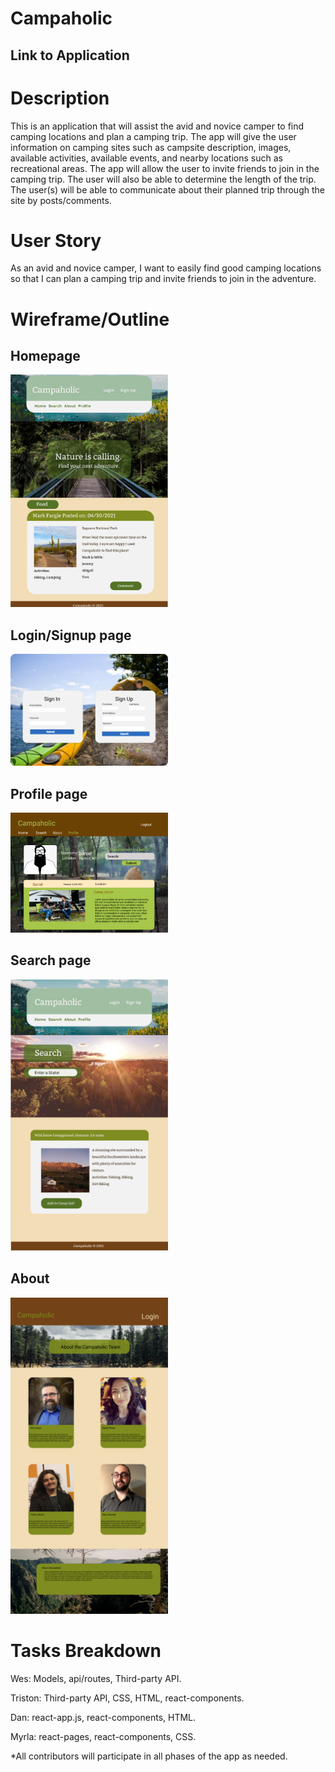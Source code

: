 # Campaholic

## Link to Application

# Description
This is an application that will assist the avid and novice camper to find camping locations and plan a camping trip. The app will give the user information on camping sites such as campsite description, images, available activities, available events, and nearby locations such as recreational areas. The app will allow the user to invite friends to join in the camping trip. The user will also be able to determine the length of the trip. The user(s) will be able to communicate about their planned trip through the site by posts/comments. 

# User Story

As an avid and novice camper, I want to easily find good camping locations so that I can plan a camping trip and invite friends to join in the adventure.

# Wireframe/Outline
 ## Homepage
 <img src="./INSTRUCTIONS/Homepage.png" atl="photo holder" width="50%" height="50%"></img>

 ## Login/Signup page
 <img src="./INSTRUCTIONS/SignIn-SignUp.png" atl="photo holder" width="50%" height="50%"></img>

 ## Profile page
 <img src="./INSTRUCTIONS/Profilecampaholic.png" atl="photo holder" width="50%" height="50%"></img>

 ## Search page
 <img src="./INSTRUCTIONS/Search.png" atl="photo holder" width="50%" height="50%"></img>

 ## About
 <img src="./INSTRUCTIONS/GroupInfo.png" atl="photo holder" width="50%" height="50%"></img>


# Tasks Breakdown

Wes: Models, api/routes, Third-party API. 

Triston: Third-party API, CSS, HTML, react-components.

Dan: react-app.js, react-components, HTML.

Myrla: react-pages, react-components, CSS. 

*All contributors will participate in all phases of the app as needed. 
